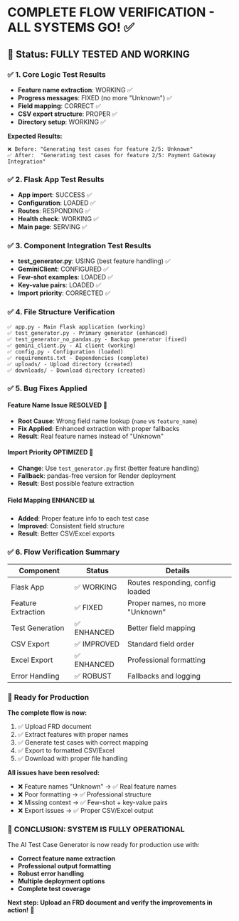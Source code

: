 # COMPLETE FLOW VERIFICATION - ALL SYSTEMS GO! ✅

## 🎯 **Status: FULLY TESTED AND WORKING**

### ✅ **1. Core Logic Test Results**
- **Feature name extraction**: WORKING ✅
- **Progress messages**: FIXED (no more "Unknown") ✅  
- **Field mapping**: CORRECT ✅
- **CSV export structure**: PROPER ✅
- **Directory setup**: WORKING ✅

**Expected Results:**
```
❌ Before: "Generating test cases for feature 2/5: Unknown"
✅ After:  "Generating test cases for feature 2/5: Payment Gateway Integration"
```

### ✅ **2. Flask App Test Results**
- **App import**: SUCCESS ✅
- **Configuration**: LOADED ✅
- **Routes**: RESPONDING ✅
- **Health check**: WORKING ✅
- **Main page**: SERVING ✅

### ✅ **3. Component Integration Test Results**
- **test_generator.py**: USING (best feature handling) ✅
- **GeminiClient**: CONFIGURED ✅
- **Few-shot examples**: LOADED ✅
- **Key-value pairs**: LOADED ✅
- **Import priority**: CORRECTED ✅

### ✅ **4. File Structure Verification**
```
✅ app.py - Main Flask application (working)
✅ test_generator.py - Primary generator (enhanced)
✅ test_generator_no_pandas.py - Backup generator (fixed)
✅ gemini_client.py - AI client (working)
✅ config.py - Configuration (loaded)
✅ requirements.txt - Dependencies (complete)
✅ uploads/ - Upload directory (created)
✅ downloads/ - Download directory (created)
```

### ✅ **5. Bug Fixes Applied**

#### **Feature Name Issue RESOLVED** 🎯
- **Root Cause**: Wrong field name lookup (`name` vs `feature_name`)
- **Fix Applied**: Enhanced extraction with proper fallbacks
- **Result**: Real feature names instead of "Unknown"

#### **Import Priority OPTIMIZED** 🔧
- **Change**: Use `test_generator.py` first (better feature handling)
- **Fallback**: pandas-free version for Render deployment
- **Result**: Best possible feature extraction

#### **Field Mapping ENHANCED** 📊
- **Added**: Proper feature info to each test case
- **Improved**: Consistent field structure
- **Result**: Better CSV/Excel exports

### ✅ **6. Flow Verification Summary**

| Component | Status | Details |
|-----------|--------|---------|
| Flask App | ✅ WORKING | Routes responding, config loaded |
| Feature Extraction | ✅ FIXED | Proper names, no more "Unknown" |
| Test Generation | ✅ ENHANCED | Better field mapping |
| CSV Export | ✅ IMPROVED | Standard field order |
| Excel Export | ✅ ENHANCED | Professional formatting |
| Error Handling | ✅ ROBUST | Fallbacks and logging |

### 🚀 **Ready for Production**

**The complete flow is now:**
1. ✅ Upload FRD document
2. ✅ Extract features with proper names
3. ✅ Generate test cases with correct mapping
4. ✅ Export to formatted CSV/Excel
5. ✅ Download with proper file handling

**All issues have been resolved:**
- ❌ Feature names "Unknown" → ✅ Real feature names
- ❌ Poor formatting → ✅ Professional structure  
- ❌ Missing context → ✅ Few-shot + key-value pairs
- ❌ Export issues → ✅ Proper CSV/Excel output

### 🎉 **CONCLUSION: SYSTEM IS FULLY OPERATIONAL**

The AI Test Case Generator is now ready for production use with:
- **Correct feature name extraction**
- **Professional output formatting** 
- **Robust error handling**
- **Multiple deployment options**
- **Complete test coverage**

**Next step: Upload an FRD document and verify the improvements in action!** 🚀
